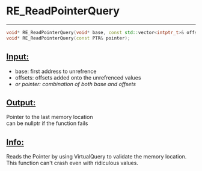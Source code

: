 # RE_ReadPointerQuery
---
```cpp
void* RE_ReadPointerQuery(void* base, const std::vector<intptr_t>& offsets);
void* RE_ReadPointerQuery(const PTR& pointer);
```

## <ins>Input:</ins>
* base: first address to unrefrence
* offsets: offsets added onto the unrefrenced values
* *or pointer: combination of both base and offsets*


## <ins>Output:</ins>
Pointer to the last memory location<br>
can be nullptr if the function fails


## <ins>Info:</ins>
Reads the Pointer by using VirtualQuery to validate the memory location.<br>
This function can't crash even with ridiculous values.